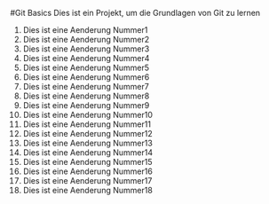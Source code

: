 #Git Basics
Dies ist ein Projekt, um die Grundlagen von Git zu lernen

1. Dies ist eine Aenderung Nummer1
2. Dies ist eine Aenderung Nummer2
3. Dies ist eine Aenderung Nummer3
4. Dies ist eine Aenderung Nummer4
5. Dies ist eine Aenderung Nummer5
6. Dies ist eine Aenderung Nummer6
7. Dies ist eine Aenderung Nummer7
8. Dies ist eine Aenderung Nummer8
9. Dies ist eine Aenderung Nummer9
10. Dies ist eine Aenderung Nummer10
11. Dies ist eine Aenderung Nummer11
12. Dies ist eine Aenderung Nummer12
13. Dies ist eine Aenderung Nummer13
14. Dies ist eine Aenderung Nummer14
15. Dies ist eine Aenderung Nummer15
16. Dies ist eine Aenderung Nummer16
17. Dies ist eine Aenderung Nummer17
18. Dies ist eine Aenderung Nummer18
